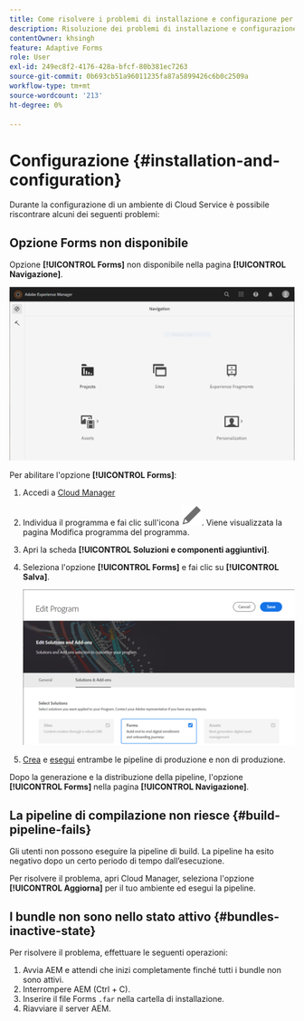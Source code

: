 ```yaml
---
title: Come risolvere i problemi di installazione e configurazione per l’ambiente AEM Forms as a Cloud Service?
description: Risoluzione dei problemi di installazione e configurazione dell’ambiente AEM Forms as a Cloud Service.
contentOwner: khsingh
feature: Adaptive Forms
role: User
exl-id: 249ec8f2-4176-428a-bfcf-80b381ec7263
source-git-commit: 0b693cb51a96011235fa87a5899426c6b0c2509a
workflow-type: tm+mt
source-wordcount: '213'
ht-degree: 0%

---
```


# Configurazione {#installation-and-configuration}

Durante la configurazione di un ambiente di Cloud Service è possibile riscontrare alcuni dei seguenti problemi:

## Opzione Forms non disponibile

Opzione **[!UICONTROL Forms]** non disponibile nella pagina **[!UICONTROL Navigazione]**.

![Opzione Forms non disponibile](assets/installation-configuration-forms-option-unavailable-troubleshooting.png)

Per abilitare l&#39;opzione **[!UICONTROL Forms]**:

1. Accedi a [Cloud Manager](https://experience.adobe.com/)
1. Individua il programma e fai clic sull&#39;icona ![L&#39;opzione Forms non è disponibile](assets/Smock_Edit_18_N.svg). Viene visualizzata la pagina Modifica programma del programma.
1. Apri la scheda **[!UICONTROL Soluzioni e componenti aggiuntivi]**.
1. Seleziona l&#39;opzione **[!UICONTROL Forms]** e fai clic su **[!UICONTROL Salva]**.

   ![Selezionare l&#39;opzione Forms](assets/installation-configuration-select-forms-option.png)
1. [Crea](https://experienceleague.adobe.com/docs/experience-manager-cloud-manager/using/how-to-use/configuring-pipeline.html?lang=it#how-to-use) e [esegui](https://experienceleague.adobe.com/docs/experience-manager-cloud-manager/using/how-to-use/deploying-code.html?lang=it) entrambe le pipeline di produzione e non di produzione.

Dopo la generazione e la distribuzione della pipeline, l&#39;opzione **[!UICONTROL Forms]** nella pagina **[!UICONTROL Navigazione]**.

<!--  
## Environment creation fails {#environment-creation-fails}

Users are unable to create an [!DNL AEM Forms] as a Cloud Service environment. The environment creation fails after running for some time.

A missing profile can lead to environment creation failure. Check that the profile exists in Admin Console. If the profile does not exist, perform the following steps to create the profile:

1. Log in to [Admin Console](https://adminconsole.adobe.com/). Use Adobe ID of administrator provisioned to use Automated Forms Conversion Service to login. Do not any other ID or Federated ID to login.
1. Click the **[!UICONTROL Automated Forms Conversion Service]** option.
1. Click **[!UICONTROL New Profile]** in the Products tab.
1. Specify Name, Display Name, and Description for the profile. Click **[!UICONTROL Done]**. A profile is created.

If the profile exists and issues still persist, contact Adobe Support. -->

## La pipeline di compilazione non riesce {#build-pipeline-fails}

Gli utenti non possono eseguire la pipeline di build. La pipeline ha esito negativo dopo un certo periodo di tempo dall’esecuzione.

Per risolvere il problema, apri Cloud Manager, seleziona l&#39;opzione **[!UICONTROL Aggiorna]** per il tuo ambiente ed esegui la pipeline.


## I bundle non sono nello stato attivo {#bundles-inactive-state}

Per risolvere il problema, effettuare le seguenti operazioni:

1. Avvia AEM e attendi che inizi completamente finché tutti i bundle non sono attivi.
1. Interrompere AEM (Ctrl + C).
1. Inserire il file Forms `.far` nella cartella di installazione.
1. Riavviare il server AEM.